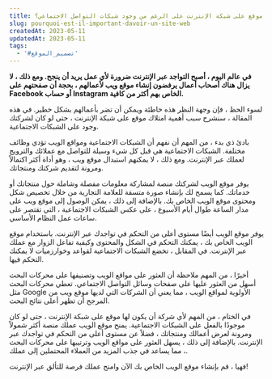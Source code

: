 ```yaml
---
title: لماذا من المهم أن يكون لديك موقع على شبكة الإنترنت على الرغم من وجود شبكات التواصل الاجتماعي؟
slug: pourquoi-est-il-important-davoir-un-site-web
createdAt: 2023-05-11
updatedAt: 2023-05-11
tags:
  - '#تصميم_الموقع'
---
```


**في عالم اليوم ، أصبح التواجد عبر الإنترنت ضرورة لأي عمل يريد أن ينجح. ومع ذلك ، لا يزال هناك أصحاب أعمال يرفضون إنشاء موقع ويب لأعمالهم ، بحجة أن صفحتهم على Facebook أو حساب Instagram الخاص بهم أكثر من كافية.**

لسوء الحظ ، فإن وجهة النظر هذه خاطئة ويمكن أن تضر بأعمالهم بشكل خطير. في هذه المقالة ، سنشرح سبب أهمية امتلاك موقع على شبكة الإنترنت ، حتى لو كان لشركتك وجود على الشبكات الاجتماعية.

بادئ ذي بدء ، من المهم أن نفهم أن الشبكات الاجتماعية ومواقع الويب تؤدي وظائف مختلفة. الشبكات الاجتماعية هي قبل كل شيء وسيلة للتواصل مع عملائك والترويج لعملك عبر الإنترنت. ومع ذلك ، لا يمكنهم استبدال موقع ويب ، وهو أداة أكثر اكتمالاً ومرونة لتقديم شركتك ومنتجاتك.

يوفر موقع الويب لشركتك منصة لمشاركة معلومات مفصلة وشاملة حول منتجاتك أو خدماتك. كما يسمح لك بإنشاء صورة متسقة للعلامة التجارية من خلال تخصيص شكل ومحتوى موقع الويب الخاص بك. بالإضافة إلى ذلك ، يمكن الوصول إلى موقع ويب على مدار الساعة طوال أيام الأسبوع ، على عكس الشبكات الاجتماعية ، التي تقتصر على ساعات عمل النظام الأساسي.

يوفر موقع الويب أيضًا مستوى أعلى من التحكم في تواجدك عبر الإنترنت. باستخدام موقع الويب الخاص بك ، يمكنك التحكم في الشكل والمحتوى وكيفية تفاعل الزوار مع عملك عبر الإنترنت. في المقابل ، تخضع الشبكات الاجتماعية لقواعد وخوارزميات لا يمكنك التحكم فيها.

أخيرًا ، من المهم ملاحظة أن العثور على مواقع الويب وتصنيفها على محركات البحث أسهل من العثور عليها على صفحات وسائل التواصل الاجتماعي. تعطي محركات البحث مثل Google الأولوية لمواقع الويب ، مما يعني أن الشركات التي لديها موقع ويب من المرجح أن تظهر أعلى نتائج البحث.

في الختام ، من المهم لأي شركة أن يكون لها موقع على شبكة الإنترنت ، حتى لو كان موجودًا بالفعل على الشبكات الاجتماعية. يمنح موقع الويب عملك منصة أكثر شمولاً ومرونة لعرض أعمالك ومنتجاتك ، فضلاً عن مستوى أعلى من التحكم في تواجدك عبر الإنترنت. بالإضافة إلى ذلك ، يسهل العثور على مواقع الويب وترتيبها على محركات البحث ، مما يساعد في جذب المزيد من العملاء المحتملين إلى عملك.

فهيا ، قم بإنشاء موقع الويب الخاص بك الآن وامنح عملك فرصة للتألق عبر الإنترنت!
